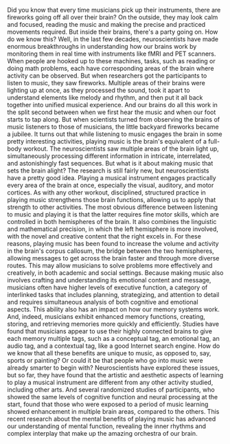 Did you know that every time musicians pick up their instruments, there are fireworks going off all over their brain? On the outside, they may look calm and focused, reading the music and making the precise and practiced movements required. But inside their brains, there's a party going on. How do we know this? Well, in the last few decades, neuroscientists have made enormous breakthroughs in understanding how our brains work by monitoring them in real time with instruments like fMRI and PET scanners. When people are hooked up to these machines, tasks, such as reading or doing math problems, each have corresponding areas of the brain where activity can be observed. But when researchers got the participants to listen to music, they saw fireworks. Multiple areas of their brains were lighting up at once, as they processed the sound, took it apart to understand elements like melody and rhythm, and then put it all back together into unified musical experience. And our brains do all this work in the split second between when we first hear the music and when our foot starts to tap along. But when scientists turned from observing the brains of music listeners to those of musicians, the little backyard fireworks became a jubilee. It turns out that while listening to music engages the brain in some pretty interesting activities, playing music is the brain's equivalent of a full-body workout. The neuroscientists saw multiple areas of the brain light up, simultaneously processing different information in intricate, interrelated, and astonishingly fast sequences. But what is it about making music that sets the brain alight? The research is still fairly new, but neuroscientists have a pretty good idea. Playing a musical instrument engages practically every area of the brain at once, especially the visual, auditory, and motor cortices. As with any other workout, disciplined, structured practice in playing music strengthens those brain functions, allowing us to apply that strength to other activities. The most obvious difference between listening to music and playing it is that the latter requires fine motor skills, which are controlled in both hemispheres of the brain. It also combines the linguistic and mathematical precision, in which the left hemisphere is more involved, with the novel and creative content that the right excels in. For these reasons, playing music has been found to increase the volume and activity in the brain's corpus callosum, the bridge between the two hemispheres, allowing messages to get across the brain faster and through more diverse routes. This may allow musicians to solve problems more effectively and creatively, in both academic and social settings. Because making music also involves crafting and understanding its emotional content and message, musicians often have higher levels of executive function, a category of interlinked tasks that includes planning, strategizing, and attention to detail and requires simultaneous analysis of both cognitive and emotional aspects. This ability also has an impact on how our memory systems work. And, indeed, musicians exhibit enhanced memory functions, creating, storing, and retrieving memories more quickly and efficiently. Studies have found that musicians appear to use their highly connected brains to give each memory multiple tags, such as a conceptual tag, an emotional tag, an audio tag, and a contextual tag, like a good Internet search engine. How do we know that all these benefits are unique to music, as opposed to, say, sports or painting? Or could it be that people who go into music were already smarter to begin with? Neuroscientists have explored these issues, but so far, they have found that the artistic and aesthetic aspects of learning to play a musical instrument are different from any other activity studied, including other arts. And several randomized studies of participants, who showed the same levels of cognitive function and neural processing at the start, found that those who were exposed to a period of music learning showed enhancement in multiple brain areas, compared to the others. This recent research about the mental benefits of playing music has advanced our understanding of mental function, revealing the inner rhythms and complex interplay that make up the amazing orchestra of our brain. 